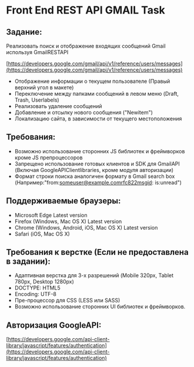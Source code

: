 ﻿# Front End REST API GMAIL Task

## Задание:

Реализовать поиск и отображение входящих сообщений Gmail используя GmailRESTAPI

[https://developers.google.com/gmail/api/v1/reference/users/messages](https://developers.google.com/gmail/api/v1/reference/users/messages)

- Отображение информации о текущем пользователе (Правый верхний угол в макете)
- Переключение между папками сообщений в левом меню (Draft, Trash, Userlabels)
- Реализовать удаление сообщений
- Добавление и отсылку нового сообщения (&quot;Newitem&quot;)
- Локализацию сайта, в зависимости от текущего местоположения

## Требования:

- Возможно использование сторонних JS библиотек и фреймворков кроме JS препроцессоров
- Запрещено использование готовых клиентов и SDK для GmailAPI (Включая GoogleAPIClientlibraries, кроме модуля авторизации)
- Формат строки поиска аналогичен формату в Gmail search box (Например:&quot;from:someuser@example.comrfc822msgid: is:unread&quot;)

## Поддерживаемые браузеры:

- Microsoft Edge Latest version
- Firefox (Windows, Mac OS X) Latest version
- Chrome (Windows, Android, iOS, Mac OS X) Latest version
- Safari (iOS, Mac OS X)

## Требования к верстке (Если не предоставлена в задании):

- Адаптивная верстка для 3-х разрешений (Mobile 320px, Tablet 780px, Desktop 1280px)
- DOCTYPE: HTML5
- Encoding: UTF-8
- Пре-процессор для CSS (LESS или SASS)
- Возможно использование сторонних UI библиотек и фреймворков.

## Авторизация GoogleAPI:

[https://developers.google.com/api-client-library/javascript/features/authentication](https://developers.google.com/api-client-library/javascript/features/authentication)
